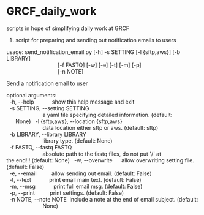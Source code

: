 # GRCF_daily_work

scripts in hope of simplifying daily work at GRCF

1. script for preparing and sending out notification emails to users

usage: send_notification_email.py [-h] -s SETTING [-l {sftp,aws}] [-b LIBRARY]\
&nbsp; &nbsp; &nbsp; &nbsp; &nbsp; &nbsp; &nbsp; &nbsp; &nbsp; &nbsp; &nbsp; &nbsp; &nbsp; &nbsp; &nbsp; &nbsp; &nbsp; [-f FASTQ] [-w] [-e] [-t] [-m] [-p]\
&nbsp; &nbsp; &nbsp; &nbsp; &nbsp; &nbsp; &nbsp; &nbsp; &nbsp; &nbsp; &nbsp; &nbsp; &nbsp; &nbsp; &nbsp; &nbsp; &nbsp; [-n NOTE]

Send a notification email to user

optional arguments:\
&nbsp; -h, --help&nbsp; &nbsp; &nbsp; &nbsp; &nbsp; &nbsp; show this help message and exit\
&nbsp; -s SETTING, --setting SETTING\
&nbsp; &nbsp; &nbsp; &nbsp; &nbsp; &nbsp; &nbsp; &nbsp; &nbsp; &nbsp; &nbsp; &nbsp; a yaml file specifying detailed information. (default:
&nbsp; &nbsp; &nbsp; &nbsp; &nbsp; &nbsp; &nbsp; &nbsp; &nbsp; &nbsp; &nbsp; &nbsp; None)
&nbsp; -l {sftp,aws}, --location {sftp,aws}\
&nbsp; &nbsp; &nbsp; &nbsp; &nbsp; &nbsp; &nbsp; &nbsp; &nbsp; &nbsp; &nbsp; &nbsp; data location either sftp or aws. (default: sftp)\
&nbsp; -b LIBRARY, --library LIBRARY\
&nbsp; &nbsp; &nbsp; &nbsp; &nbsp; &nbsp; &nbsp; &nbsp; &nbsp; &nbsp; &nbsp; &nbsp; library type. (default: None)\
&nbsp; -f FASTQ, --fastq FASTQ\
&nbsp; &nbsp; &nbsp; &nbsp; &nbsp; &nbsp; &nbsp; &nbsp; &nbsp; &nbsp; &nbsp; &nbsp; absolute path to the fastq files, do not put '/' at
&nbsp; &nbsp; &nbsp; &nbsp; &nbsp; &nbsp; &nbsp; &nbsp; &nbsp; &nbsp; &nbsp; &nbsp; the end!!! (default: None)
&nbsp; -w, --overwrite&nbsp; &nbsp; &nbsp;  allow overwriting setting file. (default: False)\
&nbsp; -e, --email&nbsp; &nbsp; &nbsp; &nbsp; &nbsp;  allow sending out email. (default: False)\
&nbsp; -t, --text&nbsp; &nbsp; &nbsp; &nbsp; &nbsp; &nbsp; print email main text. (default: False)\
&nbsp; -m, --msg&nbsp; &nbsp; &nbsp; &nbsp; &nbsp; &nbsp;  print full email msg. (default: False)\
&nbsp; -p, --print&nbsp; &nbsp; &nbsp; &nbsp; &nbsp;  print settings. (default: False)\
&nbsp; -n NOTE, --note NOTE&nbsp; include a note at the end of email subject. (default:
&nbsp; &nbsp; &nbsp; &nbsp; &nbsp; &nbsp; &nbsp; &nbsp; &nbsp; &nbsp; &nbsp; &nbsp; None)

